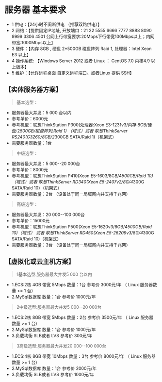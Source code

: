 # 服务器 基本要求
* 1 供电：【24小时不间断供电 （推荐双路供电）】
* 2 网络：【提供固定IP地址, 开放端口：21 22 5555 6666 7777 8888 8090 9999 3306 4501 公网上行带宽要求:20Mbps下行带宽100Mbps以上；内网带宽:1000Mbps以上】
* 3 硬件：【内存 8GB , 硬盘 2*500GB 磁盘阵列 Raid 1, 处理器：Intel Xeon E3 以上】
* 4 操作系统: 【Windows Server 2012 或者 Linux ： CentOS 7.0  内核4.9 以上版本】
* 5 维护：【允许远程桌面 自定义远程端口。或者Linux 提供  SSH】  

## 【实体服务器方案】

> 基本选型：
* 	服务器最大并发：5 000 台以内 
* 	参考单价：6000元   
* 	参考机型：联想ThinkStation P300(处理器:Xeon E3-1231v3/内存:8GB/硬盘:2*500GB/磁盘阵列:Raid 1) （塔式）或者 联想ThinkServer RS240(G3260/8GB/2*300GB SATA/Raid 1)（机架式）
* 	需要服务器数量：1台

> 中级选型：
*	服务器最大并发：5 000--20 000台  
*	参考单价：8000元 
*	参考机型：联想ThinkStation P410(Xeon E5-1603/8GB/4*500GB/Raid 10)（塔式）或者 联想ThinkServer RD340(Xeon E5-2407v2/8G/4*300G SATA/Raid 10）（机架式）
*	需要服务器数量：2台 （设备处于同一局域网内并支持千兆网）

> 高级选型：
*	服务器最大并发：20 000--100 000台   
*	参考单价：15000元 
*	参考机型：联想ThinkStation P500(Xeon E5-1620v3/8GB/4*500GB/Raid 10)（塔式）
				或者 联想ThinkServer RD450(Xeon E5-26209v3/8G/4*300G SATA/Raid 10)（机架式）
*	需要服务器数量：3台 （设备处于同一局域网内并支持千兆网）



## 【虚拟化或云主机方案】

> 1基本选型:服务器最大并发5 000 台以内
*	1.ECS:2核 4GB 带宽 5Mbps 数量：1台 参考价 3000元/年 （ Linux 服务器数量 >= 1 台）
*	2.MySql数据库   数量：1台 参考价 1000元/年

> 2中级选型:服务器最大并发5 000--20 000台
*	1.ECS:2核 8GB 带宽 5Mbps  数量：2台 参考价 3500元/年 （ Linux 服务器数量 >= 1 台）
*	2.MySql数据库  数量：1台  参考价 1000元/年
*	3.负载均衡 SLB或者 LVS 参考价 300元/年

> 3高级选型:服务器最大并发20 000--100 000台
*	1.ECS:4核 8GB 带宽 10Mbps  数量：3台    参考价 8000元/年 （ Linux 服务器数量 >= 1 台）
*	2.MySql数据库  数量：1台   参考价 2000元/年
*	3.负载均衡 SLB或者 LVS 参考价 1000元/年
